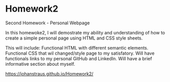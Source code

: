 # Homework2
Second Homework - Personal Webpage

In this homewoke2, I will demostrate my ability and understanding of how to create a simple personal page using HTML and CSS style sheets. 

This will include:
  Functional HTML with different semantic elements. 
  Functional CSS that wil changed/style page to my satisfatory. 
  Will have functionals links to my personal GitHub and LinkedIn. 
  Will have a brief informative section about myself. 


https://johanstraus.github.io/Homework2/
